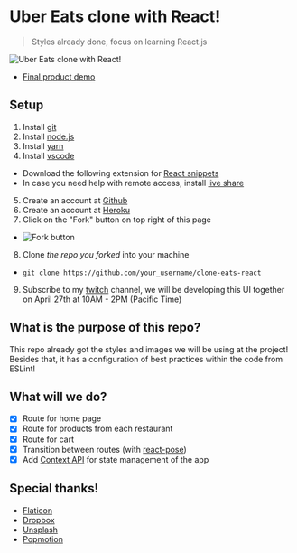 # Uber Eats clone with React!
> Styles already done, focus on learning React.js

![Uber Eats clone with React!](docs/README.jpg)

* [Final product demo](https://mighty-journey-53060.herokuapp.com/)

## Setup
1. Install [git](https://git-scm.com/downloads)
2. Install [node.js](https://nodejs.org/en/)
3. Install [yarn](https://yarnpkg.com/lang/en/docs/install/)
4. Install [vscode](https://code.visualstudio.com/)
* Download the following extension for [React snippets](https://marketplace.visualstudio.com/items?itemName=dsznajder.es7-react-js-snippets)
* In case you need help with remote access, install [live share](https://marketplace.visualstudio.com/items?itemName=MS-vsliveshare.vsliveshare)
5. Create an account at [Github](https://github.com/)
6. Create an account at [Heroku](http://heroku.com)
7. Click on the "Fork" button on top right of this page
* ![Fork button](docs/fork.png)
8. Clone *the repo you forked* into your machine
* `git clone https://github.com/your_username/clone-eats-react`
9. Subscribe to my [twitch](https://www.twitch.tv/patrickcoding) channel, we will be developing this UI together on April 27th at 10AM - 2PM (Pacific Time)

## What is the purpose of this repo?
This repo already got the styles and images we will be using at the project! Besides that, it has a configuration of best practices within the code from ESLint!

## What will we do?
* [x] Route for home page
* [x] Route for products from each restaurant
* [x] Route for cart
* [x] Transition between routes (with [react-pose](https://www.npmjs.com/package/react-pose))
* [x] Add [Context API](https://reactjs.org/docs/context.html) for state management of the app

## Special thanks!
* [Flaticon](https://www.flaticon.com/)
* [Dropbox](https://dropbox.com)
* [Unsplash](http://unsplash.com)
* [Popmotion](https://popmotion.io)